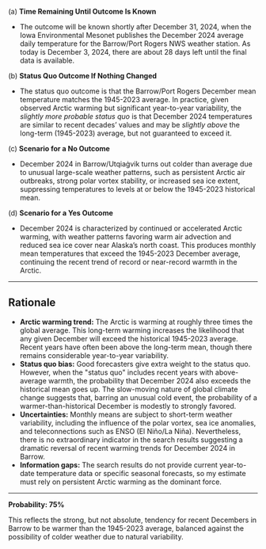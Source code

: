 (a) **Time Remaining Until Outcome Is Known**

- The outcome will be known shortly after December 31, 2024, when the Iowa Environmental Mesonet publishes the December 2024 average daily temperature for the Barrow/Port Rogers NWS weather station. As today is December 3, 2024, there are about 28 days left until the final data is available.

(b) **Status Quo Outcome If Nothing Changed**

- The status quo outcome is that the Barrow/Port Rogers December mean temperature matches the 1945-2023 average. In practice, given observed Arctic warming but significant year-to-year variability, the *slightly more probable status quo* is that December 2024 temperatures are similar to recent decades’ values and may be *slightly above* the long-term (1945-2023) average, but not guaranteed to exceed it.

(c) **Scenario for a No Outcome**

- December 2024 in Barrow/Utqiaġvik turns out colder than average due to unusual large-scale weather patterns, such as persistent Arctic air outbreaks, strong polar vortex stability, or increased sea ice extent, suppressing temperatures to levels at or below the 1945-2023 historical mean.

(d) **Scenario for a Yes Outcome**

- December 2024 is characterized by continued or accelerated Arctic warming, with weather patterns favoring warm air advection and reduced sea ice cover near Alaska’s north coast. This produces monthly mean temperatures that exceed the 1945-2023 December average, continuing the recent trend of record or near-record warmth in the Arctic.

---

## Rationale

- **Arctic warming trend:** The Arctic is warming at roughly three times the global average. This long-term warming increases the likelihood that any given December will exceed the historical 1945-2023 average. Recent years have often been above the long-term mean, though there remains considerable year-to-year variability.
- **Status quo bias:** Good forecasters give extra weight to the status quo. However, when the "status quo" includes recent years with above-average warmth, the probability that December 2024 also exceeds the historical mean goes up. The slow-moving nature of global climate change suggests that, barring an unusual cold event, the probability of a warmer-than-historical December is modestly to strongly favored.
- **Uncertainties:** Monthly means are subject to short-term weather variability, including the influence of the polar vortex, sea ice anomalies, and teleconnections such as ENSO (El Niño/La Niña). Nevertheless, there is no extraordinary indicator in the search results suggesting a dramatic reversal of recent warming trends for December 2024 in Barrow.
- **Information gaps:** The search results do not provide current year-to-date temperature data or specific seasonal forecasts, so my estimate must rely on persistent Arctic warming as the dominant force.

---

**Probability: 75%**

This reflects the strong, but not absolute, tendency for recent Decembers in Barrow to be warmer than the 1945-2023 average, balanced against the possibility of colder weather due to natural variability.
